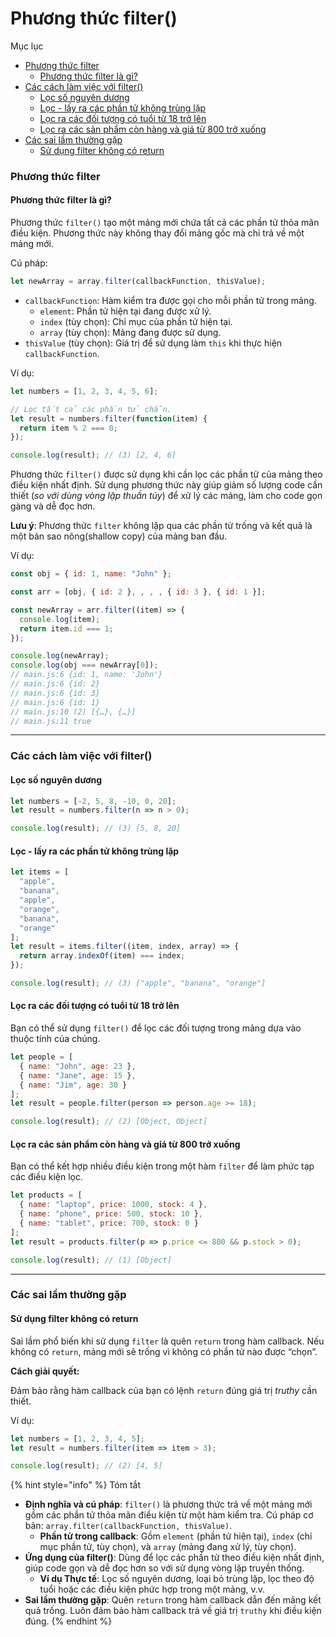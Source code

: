 # Phương thức filter()

Mục lục

* [Phương thức filter](phuong-thuc-filter.md#phuong-thuc-filter)
  * [Phương thức filter là gì?](phuong-thuc-filter.md#phuong-thuc-filter-la-gi)
* [Các cách làm việc với filter()](phuong-thuc-filter.md#cac-cach-lam-viec-voi-filter)
  * [Lọc số nguyên dương](phuong-thuc-filter.md#loc-so-nguyen-duong)
  * [Lọc - lấy ra các phần tử không trùng lặp](phuong-thuc-filter.md#loc-lay-ra-cac-phan-tu-khong-trung-lap)
  * [Lọc ra các đối tượng có tuổi từ 18 trở lên](phuong-thuc-filter.md#loc-ra-cac-doi-tuong-co-tuoi-tu-18-tro-len)
  * [Lọc ra các sản phẩm còn hàng và giá từ 800 trở xuống](phuong-thuc-filter.md#loc-ra-cac-san-pham-con-hang-va-gia-tu-800-tro-xuong)
* [Các sai lầm thường gặp](phuong-thuc-filter.md#cac-sai-lam-thuong-gap)
  * [Sử dụng filter không có return](phuong-thuc-filter.md#su-dung-filter-khong-co-return)

### Phương thức filter

#### Phương thức filter là gì?

Phương thức `filter()` tạo một mảng mới chứa tất cả các phần tử thỏa mãn điều kiện. Phương thức này không thay đổi mảng gốc mà chỉ trả về một mảng mới.

Cú pháp:

```js
let newArray = array.filter(callbackFunction, thisValue);
```

* `callbackFunction`: Hàm kiểm tra được gọi cho mỗi phần tử trong mảng.
  * `element`: Phần tử hiện tại đang được xử lý.
  * `index` (tùy chọn): Chỉ mục của phần tử hiện tại.
  * `array` (tùy chọn): Mảng đang được sử dụng.
* `thisValue` (tùy chọn): Giá trị để sử dụng làm `this` khi thực hiện `callbackFunction`.

Ví dụ:

```javascript
let numbers = [1, 2, 3, 4, 5, 6];

// Lọc tất cả các phần tử chẵn.
let result = numbers.filter(function(item) {
  return item % 2 === 0;
});

console.log(result); // (3) [2, 4, 6]
```

Phương thức `filter()` được sử dụng khi cần lọc các phần tử của mảng theo điều kiện nhất định. Sử dụng phương thức này giúp giảm số lượng code cần thiết (_so với dùng vòng lặp thuần túy_) để xử lý các mảng, làm cho code gọn gàng và dễ đọc hơn.

**Lưu ý**: Phương thức `filter` không lặp qua các phần tử trống và kết quả là một bản sao nông(shallow copy) của mảng ban đầu.

Ví dụ:

```javascript
const obj = { id: 1, name: "John" };

const arr = [obj, { id: 2 }, , , , { id: 3 }, { id: 1 }];

const newArray = arr.filter((item) => {
  console.log(item);
  return item.id === 1;
});

console.log(newArray);
console.log(obj === newArray[0]);
// main.js:6 {id: 1, name: 'John'}
// main.js:6 {id: 2}
// main.js:6 {id: 3}
// main.js:6 {id: 1}
// main.js:10 (2) [{…}, {…}]
// main.js:11 true
```

***

### Các cách làm việc với filter()

#### Lọc số nguyên dương

```javascript
let numbers = [-2, 5, 8, -10, 0, 20];
let result = numbers.filter(n => n > 0);

console.log(result); // (3) [5, 8, 20]
```

#### Lọc - lấy ra các phần tử không trùng lặp

```javascript
let items = [
  "apple",
  "banana",
  "apple",
  "orange",
  "banana",
  "orange"
];
let result = items.filter((item, index, array) => {
  return array.indexOf(item) === index;
});

console.log(result); // (3) ["apple", "banana", "orange"]
```

#### Lọc ra các đối tượng có tuổi từ 18 trở lên

Bạn có thể sử dụng `filter()` để lọc các đối tượng trong mảng dựa vào thuộc tính của chúng.

```javascript
let people = [
  { name: "John", age: 23 },
  { name: "Jane", age: 15 },
  { name: "Jim", age: 30 }
];
let result = people.filter(person => person.age >= 18);

console.log(result); // (2) [Object, Object]
```

#### Lọc ra các sản phẩm còn hàng và giá từ 800 trở xuống

Bạn có thể kết hợp nhiều điều kiện trong một hàm `filter` để làm phức tạp các điều kiện lọc.

```javascript
let products = [
  { name: "laptop", price: 1000, stock: 4 },
  { name: "phone", price: 500, stock: 10 },
  { name: "tablet", price: 700, stock: 0 }
];
let result = products.filter(p => p.price <= 800 && p.stock > 0);

console.log(result); // (1) [Object]
```

***

### Các sai lầm thường gặp

#### &#x20;Sử dụng filter không có return

Sai lầm phổ biến khi sử dụng `filter` là quên `return` trong hàm callback. Nếu không có `return`, mảng mới sẽ trống vì không có phần tử nào được “chọn”.

**Cách giải quyết:**

Đảm bảo rằng hàm callback của bạn có lệnh `return` đúng giá trị _truthy_ cần thiết.

Ví dụ:

```javascript
let numbers = [1, 2, 3, 4, 5];
let result = numbers.filter(item => item > 3);

console.log(result); // (2) [4, 5]
```

{% hint style="info" %}
Tóm tắt

* **Định nghĩa và cú pháp**: `filter()` là phương thức trả về một mảng mới gồm các phần tử thỏa mãn điều kiện từ một hàm kiểm tra. Cú pháp cơ bản: `array.filter(callbackFunction, thisValue)`.
  * **Phần tử trong callback**: Gồm `element` (phần tử hiện tại), `index` (chỉ mục phần tử, tùy chọn), và `array` (mảng đang xử lý, tùy chọn).
* **Ứng dụng của filter()**: Dùng để lọc các phần tử theo điều kiện nhất định, giúp code gọn và dễ đọc hơn so với sử dụng vòng lặp truyền thống.
  * **Ví dụ Thực tế**: Lọc số nguyên dương, loại bỏ trùng lặp, lọc theo độ tuổi hoặc các điều kiện phức hợp trong một mảng, v.v.
* **Sai lầm thường gặp**: Quên `return` trong hàm callback dẫn đến mảng kết quả trống. Luôn đảm bảo hàm callback trả về giá trị `truthy` khi điều kiện đúng.
{% endhint %}
